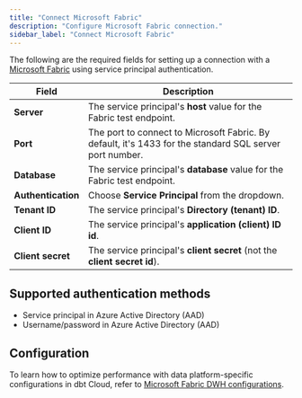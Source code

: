 ```yaml
---
title: "Connect Microsoft Fabric"
description: "Configure Microsoft Fabric connection."
sidebar_label: "Connect Microsoft Fabric"
---
```


The following are the required fields for setting up a connection with a [Microsoft Fabric](https://docs.starburst.io/starburst-enterprise/index.html) using service principal authentication. 

| Field | Description |
| --- | --- |
| **Server** | The service principal's **host** value for the Fabric test endpoint. |
| **Port** | The port to connect to Microsoft Fabric. By default, it's 1433 for the standard SQL server port number. |
| **Database** | The service principal's **database** value for the Fabric test endpoint. |
| **Authentication** | Choose **Service Principal** from the dropdown. | 
| **Tenant ID** | The service principal's **Directory (tenant) ID**. |
| **Client ID** | The service principal's **application (client) ID id**. |
| **Client secret** | The service principal's **client secret** (not the **client secret id**). |  


## Supported authentication methods

- Service principal in Azure Active Directory (AAD)
- Username/password in Azure Active Directory (AAD)

## Configuration 

To learn how to optimize performance with data platform-specific configurations in dbt Cloud, refer to [Microsoft Fabric DWH configurations](/reference/resource-configs/fabric-configs).
